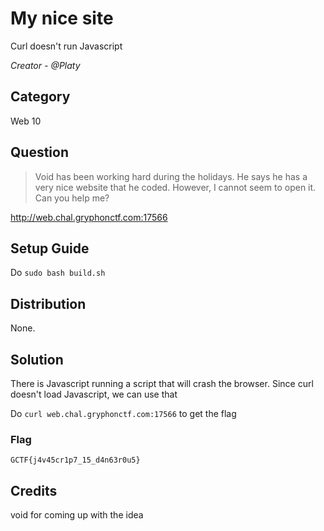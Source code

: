 # My nice site
Curl doesn't run Javascript

<i>Creator - @Platy</i>

## Category
Web 10

## Question
>Void has been working hard during the holidays. He says he has a very nice website that he coded. However, I cannot seem to open it. Can you help me?

http://web.chal.gryphonctf.com:17566

## Setup Guide
Do `sudo bash build.sh`

## Distribution
None.

## Solution
There is Javascript running a script that will crash the browser. Since curl doesn't load Javascript, we can use that

Do `curl web.chal.gryphonctf.com:17566` to get the flag

### Flag
`GCTF{j4v45cr1p7_15_d4n63r0u5}`

## Credits
void for coming up with the idea
